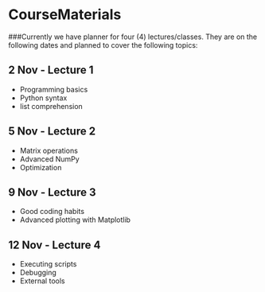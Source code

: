 # CourseMaterials
###Currently we have planner for four (4) lectures/classes. They are on the following dates and planned to cover the following topics:

## 2 Nov - Lecture 1
- Programming basics
- Python syntax
- list comprehension

## 5 Nov - Lecture 2
- Matrix operations
- Advanced NumPy
- Optimization

## 9 Nov - Lecture 3
- Good coding habits
- Advanced plotting with Matplotlib

## 12 Nov - Lecture 4
- Executing scripts
- Debugging
- External tools
